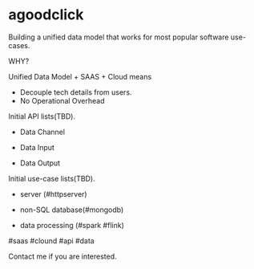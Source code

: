 # agoodclick
Building a unified data model that works for most popular software use-cases. 

WHY?

Unified Data Model + SAAS + Cloud means
* Decouple tech details from users.
* No Operational Overhead

Initial API lists(TBD).

* Data Channel 

* Data Input

* Data Output

Initial use-case lists(TBD).

* server (#httpserver)

* non-SQL database(#mongodb)

* data processing (#spark #flink)

#saas #clound #api #data

Contact me if you are interested.
